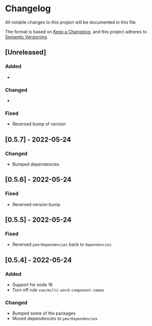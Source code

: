 # Changelog

All notable changes to this project will be documented in this file.

The format is based on [Keep a Changelog](https://keepachangelog.com/en/1.0.0/),
and this project adheres to [Semantic Versioning](https://semver.org/spec/v2.0.0.html).

## [Unreleased]

### Added

*

### Changed

*

### Fixed

* Reversed bump of version

## [0.5.7] - 2022-05-24

### Changed

* Bumped dependencies

## [0.5.6] - 2022-05-24

### Fixed

* Reversed version bump

## [0.5.5] - 2022-05-24

### Fixed

* Reversed `peerDependencies` back to `dependencies`

## [0.5.4] - 2022-05-24

### Added

* Support for node 16
* Turn off rule `vue/multi-word-component-names`

### Changed

* Bumped some of the packages
* Moved dependencies to `peerDependencies`
